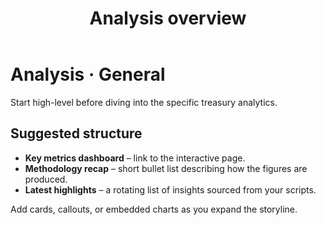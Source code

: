 ﻿---
title: Analysis overview
---

# Analysis · General

Start high-level before diving into the specific treasury analytics.

## Suggested structure

- **Key metrics dashboard** – link to the interactive page.
- **Methodology recap** – short bullet list describing how the figures are produced.
- **Latest highlights** – a rotating list of insights sourced from your scripts.

Add cards, callouts, or embedded charts as you expand the storyline.

